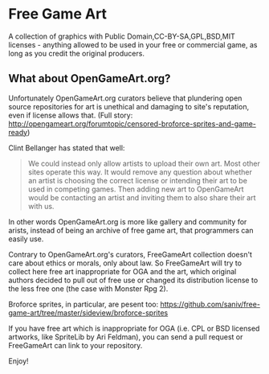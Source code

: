 # Free Game Art
A collection of graphics with Public Domain,CC-BY-SA,GPL,BSD,MIT licenses - anything allowed to be used in your free or commercial game, as long as you credit the original producers.

## What about OpenGameArt.org?
Unfortunately OpenGameArt.org curators believe that plundering open source repositories for art is unethical and damaging to site's reputation, even if license allows that. (Full story: http://opengameart.org/forumtopic/censored-broforce-sprites-and-game-ready)

Clint Bellanger has stated that well:
> We could instead only allow artists to upload their own art. Most other sites operate this way. It would remove any question about whether an artist is choosing the correct license or intending their art to be used in competing games. Then adding new art to OpenGameArt would be contacting an artist and inviting them to also share their art with us.

In other words OpenGameArt.org is more like gallery and community for arists, instead of being an archive of free game art, that programmers can easily use.

Contrary to OpenGameArt.org's curators, FreeGameArt collection doesn't care about ethics or morals, only about law. So FreeGameArt will try to collect here free art inappropriate for OGA and the art, which original authors decided to pull out of free use or changed its distribution license to the less free one (the case with Monster Rpg 2).

Broforce sprites, in particular, are pesent too:
https://github.com/saniv/free-game-art/tree/master/sideview/broforce-sprites

If you have free art which is inappropriate for OGA (i.e. CPL or BSD licensed artworks, like SpriteLib by Ari Feldman), you can send a pull request or FreeGameArt can link to your repository.

Enjoy!
